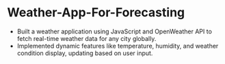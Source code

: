 # Weather-App-For-Forecasting
- Built a weather application using JavaScript and OpenWeather API to fetch real-time weather data for any city globally.
- Implemented dynamic features like temperature, humidity, and weather condition display, updating based on user input.
